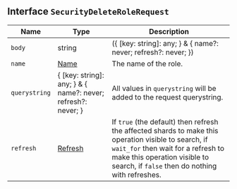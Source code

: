 ## Interface `SecurityDeleteRoleRequest`

| Name | Type | Description |
| - | - | - |
| `body` | string | ({ [key: string]: any; } & { name?: never; refresh?: never; }) | All values in `body` will be added to the request body. |
| `name` | [Name](./Name.md) | The name of the role. |
| `querystring` | { [key: string]: any; } & { name?: never; refresh?: never; } | All values in `querystring` will be added to the request querystring. |
| `refresh` | [Refresh](./Refresh.md) | If `true` (the default) then refresh the affected shards to make this operation visible to search, if `wait_for` then wait for a refresh to make this operation visible to search, if `false` then do nothing with refreshes. |
